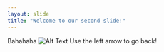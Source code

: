 ```yaml
---
layout: slide
title: "Welcome to our second slide!"
---
```

Bahahaha ![Alt Text](https://gph.is/13A2dm3)
Use the left arrow to go back!
